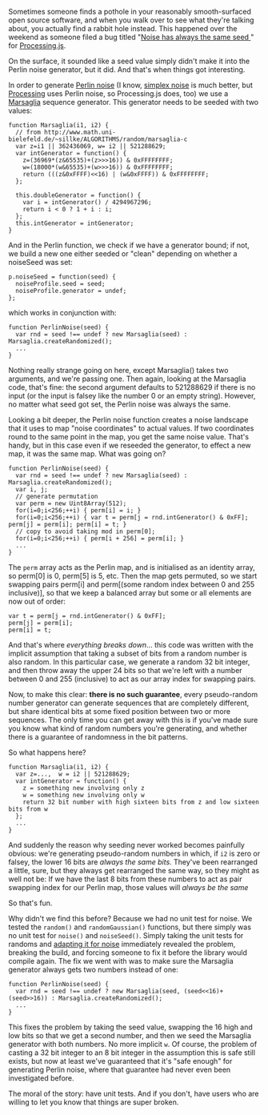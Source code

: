 Sometimes someone finds a pothole in your reasonably smooth-surfaced open source software, and when you walk over to see what they're talking about, you actually find a rabbit hole instead. This happened over the weekend as someone filed a bug titled "[Noise has always the same seed ](https://github.com/processing-js/processing-js/issues/131)" for [Processing.js](processingjs.org).

On the surface, it sounded like a seed value simply didn't make it into the Perlin noise generator, but it did. And that's when things got interesting.

In order to generate [Perlin noise](http://en.wikipedia.org/wiki/Perlin_noise) (I know, [simplex noise](http://en.wikipedia.org/wiki/Simplex_noise) is much better, but [Processing](http://processing.org) uses Perlin noise, so Processing.js does, too) we use a [Marsaglia](http://en.wikipedia.org/wiki/Multiply-with-carry) sequence generator. This generator needs to be seeded with two values:

```
function Marsaglia(i1, i2) {
  // from http://www.math.uni-bielefeld.de/~sillke/ALGORITHMS/random/marsaglia-c
  var z=i1 || 362436069, w= i2 || 521288629;
  var intGenerator = function() {
    z=(36969*(z&65535)+(z>>>16)) & 0xFFFFFFFF;
    w=(18000*(w&65535)+(w>>>16)) & 0xFFFFFFFF;
    return (((z&0xFFFF)<<16) | (w&0xFFFF)) & 0xFFFFFFFF;
  };

  this.doubleGenerator = function() {
    var i = intGenerator() / 4294967296;
    return i < 0 ? 1 + i : i;
  };
  this.intGenerator = intGenerator;
}
```

And in the Perlin function, we check if we have a generator bound; if not, we build a new one either seeded or "clean" depending on whether a noiseSeed was set:

```
p.noiseSeed = function(seed) {
  noiseProfile.seed = seed;
  noiseProfile.generator = undef;
};
```

which works in conjunction with:

```
function PerlinNoise(seed) {
  var rnd = seed !== undef ? new Marsaglia(seed) : Marsaglia.createRandomized();
  ...
}
```

Nothing really strange going on here, except Marsaglia() takes two arguments, and we're passing one. Then again, looking at the Marsaglia code, that's fine: the second argument defaults to 521288629 if there is no input (or the input is falsey like the number 0 or an empty string). However, no matter what seed got set, the Perlin noise was always the same. 

Looking a bit deeper, the Perlin noise function creates a noise landscape that it uses to map "noise coordinates" to actual values. If two coordinates round to the same point in the map, you get the same noise value. That's handy, but in this case even if we reseeded the generator, to effect a new map, it was the same map. What was going on?

```
function PerlinNoise(seed) {
  var rnd = seed !== undef ? new Marsaglia(seed) : Marsaglia.createRandomized();
  var i, j;
  // generate permutation
  var perm = new Uint8Array(512);
  for(i=0;i<256;++i) { perm[i] = i; }
  for(i=0;i<256;++i) { var t = perm[j = rnd.intGenerator() & 0xFF]; perm[j] = perm[i]; perm[i] = t; }
  // copy to avoid taking mod in perm[0];
  for(i=0;i<256;++i) { perm[i + 256] = perm[i]; }
  ...
}
```
The `perm` array acts as the Perlin map, and is initialised as an identity array, so perm[0] is 0, perm[5] is 5, etc. Then the map gets permuted, so we start swapping pairs perm[i] and perm[(some random index between 0 and 255 inclusive)], so that we keep a balanced array but some or all elements are now out of order:
```
var t = perm[j = rnd.intGenerator() & 0xFF];
perm[j] = perm[i];
perm[i] = t;
```
And that's where *everything breaks down*... this code was written with the implicit assumption that taking a subset of bits from a random number is also random. In this particular case, we generate a random 32 bit integer, and then throw away the upper 24 bits so that we're left with a number between 0 and 255 (inclusive) to act as our array index for swapping pairs.

Now, to make this clear: **there is no such guarantee**, every pseudo-random number generator can generate sequences that are completely different, but share identical bits at some fixed position between two or more sequences. The only time you can get away with this is if you've made sure you know what kind of random numbers you're generating, and whether there is a guarantee of randomness in the bit patterns.

So what happens here?
```
function Marsaglia(i1, i2) {
  var z=...,  w = i2 || 521288629;
  var intGenerator = function() {
    z = something new involving only z
    w = something new involving only w
    return 32 bit number with high sixteen bits from z and low sixteen bits from w
  };
  ...
}
```
And suddenly the reason why seeding never worked becomes painfully obvious: we're generating pseudo-random numbers in which, if `i2` is zero or falsey, the lower 16 bits are *always the same bits*. They've been rearranged a little, sure, but they always get rearranged the same way, so they might as well not be: If we have the last 8 bits from these numbers to act as pair swapping index for our Perlin map, those values will *always be the same*

So that's fun.

Why didn't we find this before? Because we had no unit test for noise. We tested the `random()` and `randomGaussian()` functions, but there simply was no unit test for `noise()` and `noiseSeed()`. Simply taking the unit tests for randoms and [adapting it for noise](https://github.com/processing-js/processing-js/blob/master/test/unit/noise.pde) immediately revealed the problem, breaking the build, and forcing someone to fix it before the library would compile again. The fix we went with was to make sure the Marsaglia generator always gets two numbers instead of one:
```
function PerlinNoise(seed) {
  var rnd = seed !== undef ? new Marsaglia(seed, (seed<<16)+(seed>>16)) : Marsaglia.createRandomized();
  ...
}
``` 
This fixes the problem by taking the seed value, swapping the 16 high and low bits so that we get a second number, and then we seed the Marsaglia generator with both numbers. No more implicit `w`. Of course, the problem of casting a 32 bit integer to an 8 bit integer in the assumption this is safe still exists, but now at least we've guaranteed that it's "safe enough" for generating Perlin noise, where that guarantee had never even been investigated before.

The moral of the story: have unit tests. And if you don't, have users who are willing to let you know that things are super broken.